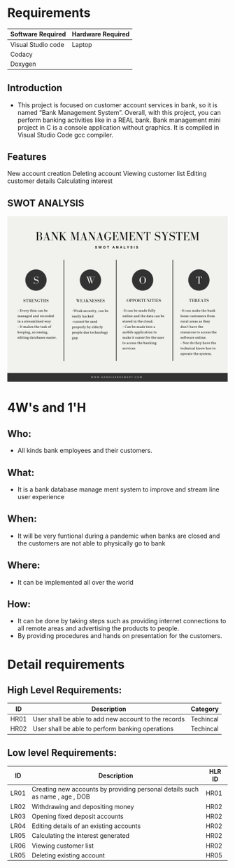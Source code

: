 # Requirements
Software Required |Hardware Required
------------------|-----------------
Visual Studio code |Laptop
Codacy |
Doxygen |

## Introduction
* This project is focused on customer account services in bank, so it is named “Bank Management System”.
Overall, with this project, you can perform banking activities like in a REAL bank. Bank management mini project in C is a console application without graphics. It is compiled in Visual Studio Code gcc compiler.

## Features
New account creation
Deleting account
Viewing customer list
Editing customer details
Calculating interest


## SWOT ANALYSIS
![SWOT Analysis](https://github.com/260213/Mini_project_260213/blob/e9f2309f7f62c84ea63714b9cf09b9de5ba81c15/1_Requirements/-%20-%20Every%20thin%20can%20be%20managed%20and%20recorded%20in%20a%20streamlined%20way%20-%20It%20makes%20the%20task%20of%20keeping,%20accessing,%20editing%20databases%20easier..png)
# 4W&#39;s and 1&#39;H

## Who:
* All kinds bank employees and their customers.


## What:

* It is a bank database manage ment system to improve and stream line user experience

## When:

* It will be very funtional during a pandemic when banks are closed and the customers are not able to physically go to bank

## Where:

* It can be implemented all over the world

## How:

* It can be done by taking steps such as providing internet connections to all remote areas and advertising the products to people.
* By providing procedures and hands on presentation for the customers.

# Detail requirements
## High Level Requirements: 
| ID | Description | Category 
| ----- | ----- | ------- 
| HR01 | User shall be able to add new account to the records | Techincal
| HR02 | User shall be able to perform banking operations | Techincal 

##  Low level Requirements:
 
| ID | Description | HLR ID 
| ------ | --------- | ------
| LR01 |Creating new accounts by providing personal details such as name , age , DOB  | HR01 
| LR02 | Withdrawing and depositing money | HR02 
| LR03 | Opening fixed deposit accounts | HR02 
| LR04 | Editing details of an existing accounts | HR02 
| LR05 | Calculating the interest generated | HR02 
| LR06 | Viewing customer list| HR02 
| LR05 | Deleting existing account | HR05 
